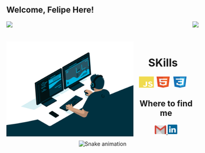 ## Welcome, Felipe Here!
<div>
  
  <img  height="180em" src="https://github-readme-stats.vercel.app/api?username=felipemendes1409&show_icons=true&theme=great-gatsby&include_all_commits=true&count_private=true"/>
  <img align="right" height="180em" src="https://github-readme-stats.vercel.app/api/top-langs/?username=felipemendes1409&layout=compact&langs_count=16&theme=great-gatsby"/>
</div>
<br>

<div  align="center"> 
  <div style="display: inline_block"><br>
    <img align="left" height="250" alt="coding-time" src="code.gif">
    <h1 align="center">SKills</h1>
    <img align="center" height="30" width="40" alt="js-icon"  src="https://raw.githubusercontent.com/devicons/devicon/master/icons/javascript/javascript-plain.svg">
    <img align="center" height="30" width="40" alt="html-icon" src="https://raw.githubusercontent.com/devicons/devicon/master/icons/html5/html5-original.svg">
    <img align="center" height="30" width="40" alt="css-icon" src="https://raw.githubusercontent.com/devicons/devicon/master/icons/css3/css3-original.svg">
     
   </div>
  
  ## Where to find me
  <div>
      <a href = "mailto: fe.renato97@gmail.com">
    <img width="30" src="gmail.svg">
  </a>
    <a href = "https://www.linkedin.com/in/felipe-renato/">
    <img width="25" src="linkedin.svg">
  </a>
  </div>
  
  ![Snake animation](https://github.com/felipemendes1409/felipemendes1409/blob/output/github-contribution-grid-snake.svg)
